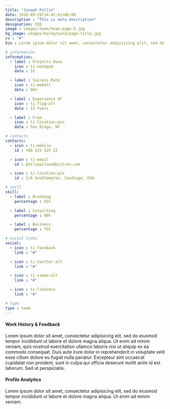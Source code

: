 ```yaml
---
title: "Joseph Pullin"
date: 2018-09-29T14:42:51+06:00
description : "This is meta description"
designation: CEO
image : images/team/team-page-5.jpg
bg_image: images/background/page-title.jpg
cv : "#"
bio : Lorem ipsum dolor sit amet, consectetur adipisicing elit, sed do eiusmod tempor incididunt ut labore et dolore magna aliqua.enim ad minim veniam, quis nostrud exercitation ullamco laboris nisi ut aliquip ex ea commodo consequat irure dolor in reprehender.

# information
information:
  - label : Projects Done
    icon : ti-notepad
    data : 32

  - label : Success Rate
    icon : ti-medall
    data : 96%

  - label : Experience Of
    icon : ti-flag-alt
    data : 13 Years

  - label : From
    icon : ti-location-pin
    data : San Diago. NY

# contacts
contacts:
  - icon : ti-mobile
    id : +88 525 325 22

  - icon : ti-email
    id : philipwilson@biztrox.com

  - icon : ti-location-pin
    id : 2/A Southampton, Sandiago, USA.

# skill
skill:
  - label : Branding
    percentage : 85%

  - label : Consulting
    percentage : 90%

  - label : Business
    percentage : 75%

# social links
social:
  - icon : ti-facebook
    link : "#"

  - icon : ti-twitter-alt
    link : "#"

  - icon : ti-vimeo-alt
    link : "#"

  - icon : ti-linkedin
    link : "#"

# type
type : team
---
```


#### Work History  & Feedback

Lorem ipsum dolor sit amet, consectetur adipisicing elit, sed do eiusmod tempor incididunt ut labore et dolore magna aliqua. Ut enim ad minim veniam, quis nostrud exercitation ullamco laboris nisi ut aliquip ex ea commodo consequat. Duis aute irure dolor in reprehenderit in voluptate velit esse cillum dolore eu fugiat nulla pariatur. Excepteur sint occaecat cupidatat non proident, sunt in culpa qui officia deserunt mollit anim id est laborum. Sed ut perspiciatis.

#### Profile Analytics

Lorem ipsum dolor sit amet, consectetur adipisicing elit, sed do eiusmod tempor incididunt ut labore et dolore magna aliqua. Ut enim ad minim veniam.

